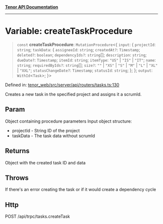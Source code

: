 [**Tenor API Documentation**](../../README.md)

***

# Variable: createTaskProcedure

> `const` **createTaskProcedure**: `MutationProcedure`\<\{ `input`: \{ `projectId`: `string`; `taskData`: \{ `assigneeId`: `string`; `createdAt?`: `Timestamp`; `deleted?`: `boolean`; `dependencyIds?`: `string`[]; `description`: `string`; `dueDate?`: `Timestamp`; `itemId`: `string`; `itemType`: `"US"` \| `"IS"` \| `"IT"`; `name`: `string`; `requiredByIds?`: `string`[]; `size?`: `""` \| `"XS"` \| `"S"` \| `"M"` \| `"L"` \| `"XL"` \| `"XXL"`; `statusChangeDate?`: `Timestamp`; `statusId`: `string`; \}; \}; `output`: `WithId`\<`Task`\>; \}\>

Defined in: [tenor\_web/src/server/api/routers/tasks.ts:130](https://github.com/Apantli/Tenor/blob/293d0ddb2d5307c4150fcd161249995fd5278c7d/tenor_web/src/server/api/routers/tasks.ts#L130)

Creates a new task in the specified project and assigns it a scrumId.

## Param

Object containing procedure parameters
Input object structure:
- projectId - String ID of the project
- taskData - The task data without scrumId

## Returns

Object with the created task ID and data

## Throws

If there's an error creating the task or if it would create a dependency cycle

## Http

POST /api/trpc/tasks.createTask
